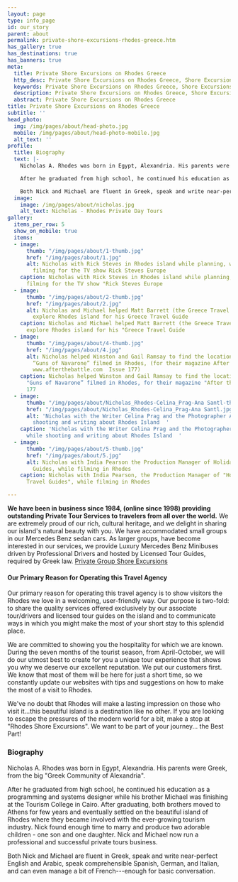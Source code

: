 ```yaml
---
layout: page
type: info_page
id: our_story
parent: about
permalink: private-shore-excursions-rhodes-greece.htm
has_gallery: true
has_destinations: true
has_banners: true
meta:
  title: Private Shore Excursions on Rhodes Greece
  http_desc: Private Shore Excursions on Rhodes Greece, Shore Excursions on Rhodes Island Greece
  keywords: Private Shore Excursions on Rhodes Greece, Shore Excursions on Rhodes Island Greece
  description: Private Shore Excursions on Rhodes Greece, Shore Excursions on Rhodes Island Greece
  abstract: Private Shore Excursions on Rhodes Greece
title: Private Shore Excursions on Rhodes Greece
subtitle: ''
head_photo:
  img: /img/pages/about/head-photo.jpg
  mobile: /img/pages/about/head-photo-mobile.jpg
  alt_text: ''
profile:
  title: Biography
  text: |-
    Nicholas A. Rhodes was born in Egypt, Alexandria. His parents were Greek, from the big "Greek Community of Alexandria".

    After he graduated from high school, he continued his education as a programming and systems designer while his brother Michael was finishing at the Tourism College in Cairo. After graduating, both brothers moved to Athens for few years and eventually settled on the beautiful island of Rhodes where they became involved with the ever-growing tourism industry. Nick found enough time to marry and produce two adorable children - one son and one daughter. Nick and Michael now run a professional and successful private tours business.

    Both Nick and Michael are fluent in Greek, speak and write near-perfect English and Arabic, speak comprehensible Spanish, German, and Italian, and can even manage a bit of French---enough for basic conversation.
  image:
    image: /img/pages/about/nicholas.jpg
    alt_text: Nicholas - Rhodes Private Day Tours
gallery:
  items_per_row: 5
  show_on_mobile: true
  items:
  - image:
      thumb: "/img/pages/about/1-thumb.jpg"
      href: "/img/pages/about/1.jpg"
      alt: Nicholas with Rick Steves in Rhodes island while planning, writing and
        filming for the TV show Rick Steves Europe
    caption: Nicholas with Rick Steves in Rhodes island while planning, writing and
      filming for the TV show "Rick Steves Europe
  - image:
      thumb: "/img/pages/about/2-thumb.jpg"
      href: "/img/pages/about/2.jpg"
      alt: Nicholas and Michael helped Matt Barrett (the Greece Travel Expert) to
        explore Rhodes island for his Greece Travel Guide
    caption: Nicholas and Michael helped Matt Barrett (the Greece Travel Expert) to
      explore Rhodes island for his "Greece Travel Guide
  - image:
      thumb: "/img/pages/about/4-thumb.jpg"
      href: "/img/pages/about/4.jpg"
      alt: Nicholas helped Winston and Gail Ramsay to find the locations where the
        “Guns of Navarone” filmed in Rhodes, (for their magazine After the Battle
        www.afterthebattle.com  Issue 177)
    caption: Nicholas helped Winston and Gail Ramsay to find the locations where the
      "Guns of Navarone” filmed in Rhodes, for their magazine "After the Battle" Issue
      177
  - image:
      thumb: "/img/pages/about/Nicholas_Rhodes-Celina_Prag-Ana Santl-thumb.jpg"
      href: "/img/pages/about/Nicholas_Rhodes-Celina_Prag-Ana Santl.jpg"
      alt: 'Nicholas with the Writer Celina Prag and the Photographer Ana Santl, while
        shooting and writing about Rhodes Island  '
    caption: 'Nicholas with the Writer Celina Prag and the Photographer Ana Santl,
      while shooting and writing about Rhodes Island  '
  - image:
      thumb: "/img/pages/about/5-thumb.jpg"
      href: "/img/pages/about/5.jpg"
      alt: Nicholas with India Pearson the Production Manager of Holiday Extras Travel
        Guides, while filming in Rhodes
    caption: Nicholas with India Pearson, the Production Manager of "Holiday Extras
      Travel Guides", while filming in Rhodes

---
```

**We have been in business since 1984, (online since 1998) providing outstanding Private Tour Services to travelers from all over the world.** We are extremely proud of our rich, cultural heritage, and we delight in sharing our island's natural beauty with you. We have accommodated small groups in our Mercedes Benz sedan cars. As larger groups, have become interested in our services, we provide Luxury Mercedes Benz Minibuses driven by Professional Drivers and hosted by Licensed Tour Guides, required by Greek law. [Private Group Shore Excursions](./groups.htm)

#### Our Primary Reason for Operating this Travel Agency

Our primary reason for operating this travel agency is to show visitors the Rhodes we love in a welcoming, user-friendly way. Our purpose is two-fold: to share the quality services offered exclusively by our associate tour/drivers and licensed tour guides on the island and to communicate ways in which you might make the most of your short stay to this splendid place.

We are committed to showing you the hospitality for which we are known. During the seven months of the tourist season, from April-October, we will do our utmost best to create for you a unique tour experience that shows you why we deserve our excellent reputation. We put our customers first. We know that most of them will be here for just a short time, so we constantly update our websites with tips and suggestions on how to make the most of a visit to Rhodes.

We've no doubt that Rhodes will make a lasting impression on those who visit it...this beautiful island is a destination like no other. If you are looking to escape the pressures of the modern world for a bit, make a stop at "Rhodes Shore Excursions". We want to be part of your journey... the Best Part!

### Biography

Nicholas A. Rhodes was born in Egypt, Alexandria. His parents were Greek, from the big "Greek Community of Alexandria".

After he graduated from high school, he continued his education as a programming and systems designer while his brother Michael was finishing at the Tourism College in Cairo. After graduating, both brothers moved to Athens for few years and eventually settled on the beautiful island of Rhodes where they became involved with the ever-growing tourism industry. Nick found enough time to marry and produce two adorable children - one son and one daughter. Nick and Michael now run a professional and successful private tours business.

Both Nick and Michael are fluent in Greek, speak and write near-perfect English and Arabic, speak comprehensible Spanish, German, and Italian, and can even manage a bit of French---enough for basic conversation.
